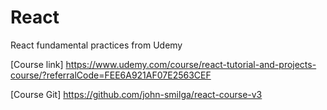 # React
React fundamental practices from Udemy

[Course link]
https://www.udemy.com/course/react-tutorial-and-projects-course/?referralCode=FEE6A921AF07E2563CEF

[Course Git]
https://github.com/john-smilga/react-course-v3
